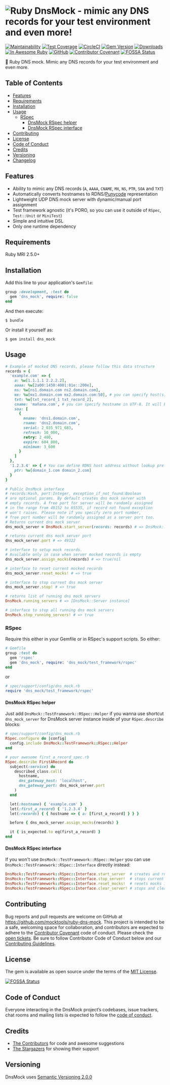 # ![Ruby DnsMock - mimic any DNS records for your test environment and even more!](https://repository-images.githubusercontent.com/323097031/ba2a0780-df26-11eb-954b-5e3204587eb2)

[![Maintainability](https://api.codeclimate.com/v1/badges/5ea9da61ef468b8ad4c4/maintainability)](https://codeclimate.com/github/mocktools/ruby-dns-mock/maintainability)
[![Test Coverage](https://api.codeclimate.com/v1/badges/5ea9da61ef468b8ad4c4/test_coverage)](https://codeclimate.com/github/mocktools/ruby-dns-mock/test_coverage)
[![CircleCI](https://circleci.com/gh/mocktools/ruby-dns-mock/tree/master.svg?style=svg)](https://circleci.com/gh/mocktools/ruby-dns-mock/tree/master)
[![Gem Version](https://badge.fury.io/rb/dns_mock.svg)](https://badge.fury.io/rb/dns_mock)
[![Downloads](https://img.shields.io/gem/dt/dns_mock.svg?colorA=004d99&colorB=0073e6)](https://rubygems.org/gems/dns_mock)
[![In Awesome Ruby](https://raw.githubusercontent.com/sindresorhus/awesome/main/media/mentioned-badge.svg)](https://github.com/markets/awesome-ruby)
[![GitHub](https://img.shields.io/github/license/mocktools/ruby-dns-mock)](LICENSE.txt)
[![Contributor Covenant](https://img.shields.io/badge/Contributor%20Covenant-v1.4%20adopted-ff69b4.svg)](CODE_OF_CONDUCT.md)
[![FOSSA Status](https://app.fossa.com/api/projects/git%2Bgithub.com%2Fmocktools%2Fruby-dns-mock.svg?type=shield)](https://app.fossa.com/projects/git%2Bgithub.com%2Fmocktools%2Fruby-dns-mock?ref=badge_shield)

💎 Ruby DNS mock. Mimic any DNS records for your test environment and even more.

## Table of Contents

- [Features](#features)
- [Requirements](#requirements)
- [Installation](#installation)
- [Usage](#usage)
  - [RSpec](#rspec)
    - [DnsMock RSpec helper](#dnsmock-rspec-helper)
    - [DnsMock RSpec interface](#dnsmock-rspec-interface)
- [Contributing](#contributing)
- [License](#license)
- [Code of Conduct](#code-of-conduct)
- [Credits](#credits)
- [Versioning](#versioning)
- [Changelog](CHANGELOG.md)

## Features

- Ability to mimic any DNS records (`A`, `AAAA`, `CNAME`, `MX`, `NS`, `PTR`, `SOA` and `TXT`)
- Automatically converts hostnames to RDNS/[Punycode](https://en.wikipedia.org/wiki/Punycode) representation
- Lightweight UDP DNS mock server with dynamic/manual port assignment
- Test framework agnostic (it's PORO, so you can use it outside of `RSpec`, `Test::Unit` or `MiniTest`)
- Simple and intuitive DSL
- Only one runtime dependency

## Requirements

Ruby MRI 2.5.0+

## Installation

Add this line to your application's `Gemfile`:

```ruby
group :development, :test do
  gem 'dns_mock', require: false
end
```

And then execute:

    $ bundle

Or install it yourself as:

    $ gem install dns_mock

## Usage

```ruby
# Example of mocked DNS records, please follow this data structure
records = {
  'example.com' => {
    a: %w[1.1.1.1 2.2.2.2],
    aaaa: %w[2a00:1450:4001:81e::200e],
    ns: %w[ns1.domain.com ns2.domain.com],
    mx: %w[mx1.domain.com mx2.domain.com:50], # you can specify host(s) or host(s) with priority, use '.:0' for definition null MX record
    txt: %w[txt_record_1 txt_record_2],
    cname: 'mañana.com', # you can specify hostname in UTF-8. It will be converted to xn--maana-pta.com automatically
    soa: [
      {
        mname: 'dns1.domain.com',
        rname: 'dns2.domain.com',
        serial: 2_035_971_683,
        refresh: 10_000,
        retry: 2_400,
        expire: 604_800,
        minimum: 3_600
      }
    ]
  },
  '1.2.3.4' => { # You can define RDNS host address without lookup prefix. It will be converted to 4.3.2.1.in-addr.arpa automatically
    ptr: %w[domain_1.com domain_2.com]
  }
}

# Public DnsMock interface
# records:Hash, port:Integer, exception_if_not_found:Boolean
# are optional params. By default creates dns mock server with
# empty records. A free port for server will be randomly assigned
# in the range from 49152 to 65535, if record not found exception
# won't raises. Please note if you specify zero port number,
# free port number will be randomly assigned as a server port too.
# Returns current dns mock server
dns_mock_server = DnsMock.start_server(records: records) # => DnsMock::Server instance

# returns current dns mock server port
dns_mock_server.port # => 49322

# interface to setup mock records.
# Available only in case when server mocked records is empty
dns_mock_server.assign_mocks(records) # => true/nil

# interface to reset current mocked records
dns_mock_server.reset_mocks! # => true

# interface to stop current dns mock server
dns_mock_server.stop! # => true

# returns list of running dns mock servers
DnsMock.running_servers # => [DnsMock::Server instance]

# interface to stop all running dns mock servers
DnsMock.stop_running_servers! # => true
```

### RSpec

Require this either in your Gemfile or in RSpec's support scripts. So either:

```ruby
# Gemfile
group :test do
  gem 'rspec'
  gem 'dns_mock', require: 'dns_mock/test_framework/rspec'
end
```

or

```ruby
# spec/support/config/dns_mock.rb
require 'dns_mock/test_framework/rspec'
```

#### DnsMock RSpec helper

Just add `DnsMock::TestFramework::RSpec::Helper` if you wanna use shortcut `dns_mock_server` for DnsMock server instance inside of your `RSpec.describe` blocks:

```ruby
# spec/support/config/dns_mock.rb
RSpec.configure do |config|
  config.include DnsMock::TestFramework::RSpec::Helper
end
```

```ruby
# your awesome first_a_record_spec.rb
RSpec.describe FirstARecord do
  subject(:service) do
    described_class.call(
      hostname,
      dns_gateway_host: 'localhost',
      dns_gateway_port: dns_mock_server.port
    )
  end

  let(:hostname) { 'example.com' }
  let(:first_a_record) { '1.2.3.4' }
  let(:records) { { hostname => { a: [first_a_record] } } }

  before { dns_mock_server.assign_mocks(records) }

  it { is_expected.to eq(first_a_record) }
end
```

#### DnsMock RSpec interface

If you won't use `DnsMock::TestFramework::RSpec::Helper` you can use `DnsMock::TestFramework::RSpec::Interface` directly instead:

```ruby
DnsMock::TestFramework::RSpec::Interface.start_server  # creates and runs DnsMock server instance
DnsMock::TestFramework::RSpec::Interface.stop_server!  # stops current DnsMock server instance
DnsMock::TestFramework::RSpec::Interface.reset_mocks!  # resets mocks in current DnsMock server instance
DnsMock::TestFramework::RSpec::Interface.clear_server! # stops and clears current DnsMock server instance
```

## Contributing

Bug reports and pull requests are welcome on GitHub at https://github.com/mocktools/ruby-dns-mock. This project is intended to be a safe, welcoming space for collaboration, and contributors are expected to adhere to the [Contributor Covenant](http://contributor-covenant.org) code of conduct. Please check the [open tickets](https://github.com/mocktools/ruby-dns-mock/issues). Be sure to follow Contributor Code of Conduct below and our [Contributing Guidelines](CONTRIBUTING.md).

## License

The gem is available as open source under the terms of the [MIT License](https://opensource.org/licenses/MIT).


[![FOSSA Status](https://app.fossa.com/api/projects/git%2Bgithub.com%2Fmocktools%2Fruby-dns-mock.svg?type=large)](https://app.fossa.com/projects/git%2Bgithub.com%2Fmocktools%2Fruby-dns-mock?ref=badge_large)

## Code of Conduct

Everyone interacting in the DnsMock project’s codebases, issue trackers, chat rooms and mailing lists is expected to follow the [code of conduct](CODE_OF_CONDUCT.md).

## Credits

- [The Contributors](https://github.com/mocktools/ruby-dns-mock/graphs/contributors) for code and awesome suggestions
- [The Stargazers](https://github.com/mocktools/ruby-dns-mock/stargazers) for showing their support

## Versioning

DnsMock uses [Semantic Versioning 2.0.0](https://semver.org)